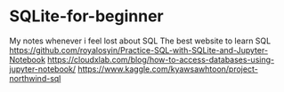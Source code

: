 # SQLite-for-beginner
My notes whenever i feel lost about SQL
The best website to learn SQL
https://github.com/royalosyin/Practice-SQL-with-SQLite-and-Jupyter-Notebook
https://cloudxlab.com/blog/how-to-access-databases-using-jupyter-notebook/
https://www.kaggle.com/kyawsawhtoon/project-northwind-sql
